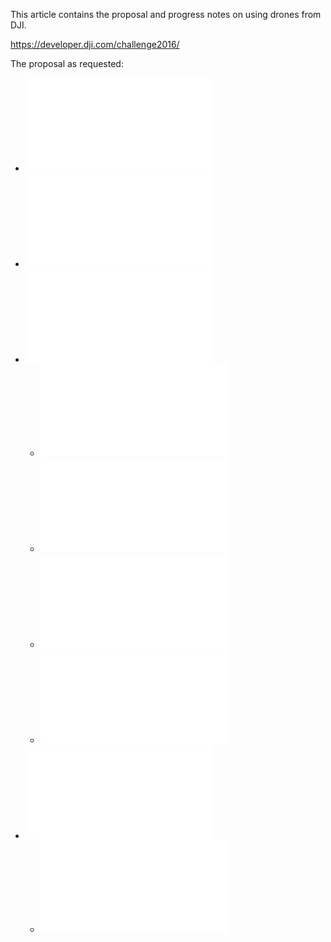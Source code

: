 This article contains the proposal and progress notes on using drones from DJI.

https://developer.dji.com/challenge2016/

The proposal as requested:

* ![Team](team.md)
* ![Proposal (Strategies)](proposal.md)
* ![Development Plan](development.md)
   * ![Android app](android-app.md)
   * ![Ford SYNC Applink](ford-sync.md)
   * ![Casting video](casting.md)
   * ![Navigation](navigation.md)
* ![Resources](resources.md)
   * ![DJI SDKs](dji-sdks.md)
